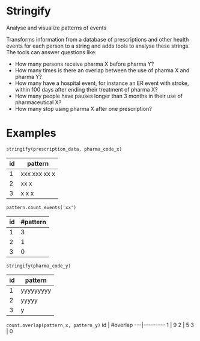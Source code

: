 # Stringify
Analyse and visualize patterns of events

Transforms information from a database of prescriptions and other health events for each person to a string and adds tools to analyse these strings. The tools can answer questions like:
* How many persons receive pharma X before pharma Y?
* How many times is there an overlap between the use of pharma X and pharma Y?
* How many have a hospital event, for instance an ER event with stroke, within 100 days after ending their treatment of pharma X?
* How many people have pauses longer than 3 months in their use of pharmaceutical X?
* How many stop using pharma X after one prescription?


# Examples

 ```stringify(prescription_data, pharma_code_x)```


id |  pattern
---|---------
1 | xxx  xxx xx  x
2 |      xx     x
3 |   x     x     x

 ```pattern.count_events('xx')```
  
  id |  #pattern
---|---------
1 | 3
2 | 1
3 | 0

 ```stringify(pharma_code_y)```


id |  pattern
---|---------
1 | yyyyyyyyy
2 |     yyyyy
3 |     y   

 ```count.overlap(pattern_x, pattern_y)```
id |  #overlap
---|---------
1 | 9
2 | 5
3 | 0   

  
  
